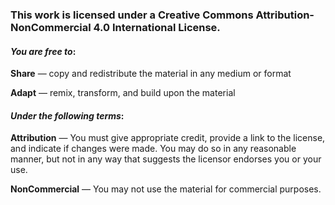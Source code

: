### This work is licensed under a Creative Commons Attribution-NonCommercial 4.0 International License.

#### *You are free to*:

**Share** — copy and redistribute the material in any medium or format

**Adapt** — remix, transform, and build upon the material

#### *Under the following terms*:

**Attribution** — You must give appropriate credit, provide a link to the license, and indicate if changes were made. You may do so in any reasonable manner, but not in any way that suggests the licensor endorses you or your use.

**NonCommercial** — You may not use the material for commercial purposes.